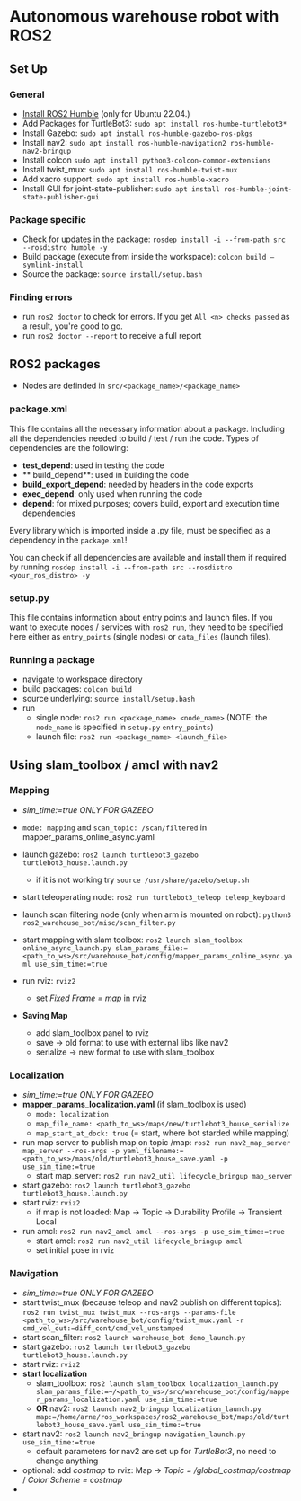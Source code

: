 # Autonomous warehouse robot with ROS2

## Set Up

### General 

- [Install ROS2 Humble](https://docs.ros.org/en/humble/Installation/Ubuntu-Install-Debs.html) (only for Ubuntu 22.04.)
- Add Packages for TurtleBot3: `sudo apt install ros-humbe-turtlebot3*`
- Install Gazebo: `sudo apt install ros-humble-gazebo-ros-pkgs`
- Install nav2: `sudo apt install ros-humble-navigation2 ros-humble-nav2-bringup`
- Install colcon `sudo apt install python3-colcon-common-extensions`
- Install twist_mux: `sudo apt install ros-humble-twist-mux`
- Add xacro support: `sudo apt install ros-humble-xacro`
- Install GUI for joint-state-publisher: `sudo apt install ros-humble-joint-state-publisher-gui`

### Package specific

- Check for updates in the package: `rosdep install -i --from-path src --rosdistro humble -y`
- Build package (execute from inside the workspace): `colcon build —symlink-install`
- Source the package: `source install/setup.bash`

### Finding errors
- run `ros2 doctor` to check for errors. If you get `All <n> checks passed` as a result, you're good to go.
- run `ros2 doctor --report` to receive a full report

## ROS2 packages

- Nodes are definded in `src/<package_name>/<package_name>`

### package.xml

This file contains all the necessary information about a package. Including all the dependencies needed to build / test / run the code. Types of dependencies are the following:
- **test_depend**: used in testing the code
- ** build_depend**: used in building the code
- **build_export_depend**: needed by headers in the code exports
- **exec_depend**: only used when running the code
- **depend**: for mixed purposes; covers build, export and execution time dependencies

Every library which is imported inside a .py file, must be specified as a dependency in the `package.xml`!

You can check if all dependencies are available and install them if required by running `rosdep install -i --from-path src --rosdistro <your_ros_distro> -y`

### setup.py

This file contains information about entry points and launch files. If you want to execute nodes / services with `ros2 run`, they need to be specified here either as `entry_points` (single nodes) or `data_files` (launch files).

### Running a package
- navigate to workspace directory
- build packages: `colcon build`
- source underlying: `source install/setup.bash`
- run
  - single node: `ros2 run <package_name> <node_name>` (NOTE: the `node_name` is specified in `setup.py` `entry_points`)
  - launch file: `ros2 run <package_name> <launch_file>`

## Using slam_toolbox / amcl with nav2

### Mapping
- *sim_time:=true ONLY FOR GAZEBO*
- `mode: mapping` and `scan_topic: /scan/filtered` in mapper_params_online_async.yaml
- launch gazebo: `ros2 launch turtlebot3_gazebo turtlebot3_house.launch.py`
    - if it is not working try `source /usr/share/gazebo/setup.sh`
- start teleoperating node: `ros2 run turtlebot3_teleop teleop_keyboard`
- launch scan filtering node (only when arm is mounted on robot): `python3 ros2_warehouse_bot/misc/scan_filter.py`
- start mapping with slam toolbox: `ros2 launch slam_toolbox online_async_launch.py slam_params_file:=<path_to_ws>/src/warehouse_bot/config/mapper_params_online_async.yaml use_sim_time:=true`
- run rviz: `rviz2`
    - set *Fixed Frame = map* in rviz

- **Saving Map**
    - add slam_toolbox panel to rviz
    - save → old format to use with external libs like nav2
    - serialize → new format to use with slam_toolbox

### Localization
- *sim_time:=true ONLY FOR GAZEBO*
- **mapper_params_localization.yaml** (if slam_toolbox is used)
    - `mode: localization`
    - `map_file_name: <path_to_ws>/maps/new/turtlebot3_house_serialize`
    - `map_start_at_dock: true` (= start, where bot starded while mapping)
- run map server to publish map on topic /map: `ros2 run nav2_map_server map_server --ros-args -p yaml_filename:=<path_to_ws>/maps/old/turtlebot3_house_save.yaml -p use_sim_time:=true`
    - start map_server: `ros2 run nav2_util lifecycle_bringup map_server`
- start gazebo: `ros2 launch turtlebot3_gazebo turtlebot3_house.launch.py`
- start rviz: `rviz2`
    - if map is not loaded: Map -> Topic -> Durability Profile -> Transient Local
- run amcl: `ros2 run nav2_amcl amcl --ros-args -p use_sim_time:=true`
    - start amcl: `ros2 run nav2_util lifecycle_bringup amcl`
    - set initial pose in rviz

### Navigation 
- *sim_time:=true ONLY FOR GAZEBO*
- start twist_mux (because teleop and nav2 publish on different topics): `ros2 run twist_mux twist_mux --ros-args --params-file <path_to_ws>/src/warehouse_bot/config/twist_mux.yaml -r cmd_vel_out:=diff_cont/cmd_vel_unstamped`
- start scan_filter: `ros2 launch warehouse_bot demo_launch.py`
- start gazebo: `ros2 launch turtlebot3_gazebo turtlebot3_house.launch.py`
- start rviz: `rviz2`
- **start localization**
    - slam_toolbox: `ros2 launch slam_toolbox localization_launch.py slam_params_file:=~/<path_to_ws>/src/warehouse_bot/config/mapper_params_localization.yaml use_sim_time:=true`
    - **OR** nav2: `ros2 launch nav2_bringup localization_launch.py map:=/home/arne/ros_workspaces/ros2_warehouse_bot/maps/old/turtlebot3_house_save.yaml use_sim_time:=true`
- start nav2: `ros2 launch nav2_bringup navigation_launch.py use_sim_time:=true`
    - default parameters for nav2 are set up for *TurtleBot3*, no need to change anything
- optional: add *costmap* to rviz: Map -> *Topic = /global_costmap/costmap* / *Color Scheme = costmap*
- 